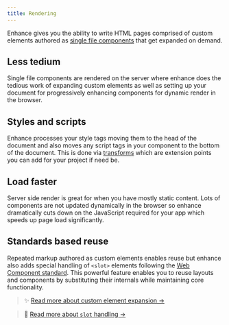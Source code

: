 ```yaml
---
title: Rendering
---
```



Enhance gives you the ability to write HTML pages comprised of custom elements authored as [single file components](/docs/learn/concepts/single-file-components) that get expanded on demand.

## Less tedium
Single file components are rendered on the server where enhance does the tedious work of expanding custom elements as well as setting up your document for progressively enhancing components for dynamic render in the browser.

## Styles and scripts
Enhance processes your style tags moving them to the head of the document and also moves any script tags in your component to the bottom of the document. This is done via [transforms](/docs/learn/features/transforms/) which are extension points you can add for your project if need be.

## Load faster
Server side render is great for when you have mostly static content. Lots of components are not updated dynamically in the browser so enhance dramatically cuts down on the JavaScript required for your app which speeds up page load significantly.

## Standards based reuse
Repeated markup authored as custom elements enables reuse but enhance also adds special handling of `<slot>` elements following the [Web Component standard](https://developer.mozilla.org/en-US/docs/Web/Web_Components/Using_templates_and_slots#adding_flexibility_with_slots). This powerful feature enables you to reuse layouts and components by substituting their internals while maintaining core functionality.

> ✨  [Read more about custom element expansion →](/docs/learn/concepts/html/elements)

> 🎰  [Read more about `slot` handling →](/docs/learn/concepts/html/slots)

